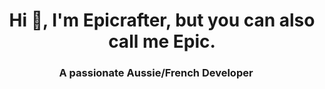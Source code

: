 <h1 align="center">Hi 👋, I'm Epicrafter, but you can also call me Epic.</h1>
<h3 align="center">A passionate Aussie/French Developer <img src="https://cdn.staticaly.com/gh/hjnilsson/country-flags/master/svg/fr.svg" width="15"></h3>